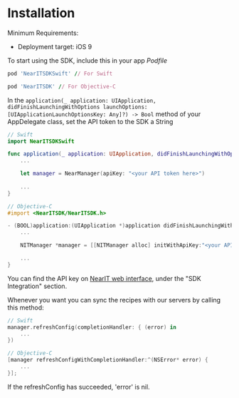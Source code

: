 # Installation #

Minimum Requirements:

- Deployment target: iOS 9

To start using the SDK, include this in your app *Podfile*

```ruby
pod 'NearITSDKSwift' // For Swift
```

```ruby
pod 'NearITSDK' // For Objective-C
```
 
In the `application(_ application: UIApplication, didFinishLaunchingWithOptions launchOptions: [UIApplicationLaunchOptionsKey: Any]?) -> Bool` method of your AppDelegate class, set the API token to the SDK a String


```swift
// Swift
import NearITSDKSwift

func application(_ application: UIApplication, didFinishLaunchingWithOptions launchOptions: [UIApplicationLaunchOptionsKey: Any]?) -> Bool {
	...

	let manager = NearManager(apiKey: "<your API token here>")
   
	...
}
```

```objective-c
// Objective-C
#import <NearITSDK/NearITSDK.h>

- (BOOL)application:(UIApplication *)application didFinishLaunchingWithOptions:(NSDictionary *)launchOptions {
    ...

    NITManager *manager = [[NITManager alloc] initWithApiKey:"<your API token here>"];

    ...
}
```

You can find the API key on [NearIT web interface](https://go.nearit.com/), under the "SDK Integration" section.

Whenever you want you can sync the recipes with our servers by calling this method:

```swift
// Swift
manager.refreshConfig(completionHandler: { (error) in
    ...
})
```

```objective-c
// Objective-C
[manager refreshConfigWithCompletionHandler:^(NSError* error) {
    ...
}];
```

If the refreshConfig has succeeded, 'error' is nil.
